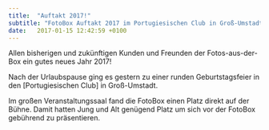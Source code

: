```yaml
---
title:  "Auftakt 2017!"
subtitle: "FotoBox Auftakt 2017 im Portugiesischen Club in Groß-Umstadt"
date:   2017-01-15 12:42:59 +0100
---
```

Allen bisherigen und zukünftigen Kunden und Freunden der Fotos-aus-der-Box ein gutes neues Jahr 2017!

Nach der Urlaubspause ging es gestern zu einer runden Geburtstagsfeier in den [Portugiesischen Club] in Groß-Umstadt. 

Im großen Veranstaltungssaal fand die FotoBox einen Platz direkt auf der Bühne. Damit hatten Jung und Alt genügend Platz um sich vor der FotoBox gebührend zu präsentieren. 